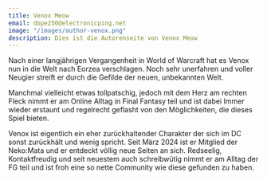 ```yaml
---
title: Venox Meow
email: dope250@electronicping.net
image: "/images/author-venox.png"
description: Dies ist die Autorenseite von Venox Meow
---
```


Nach einer langjährigen Vergangenheit in World of Warcraft hat es Venox nun in die Welt nach Eorzea verschlagen. Noch sehr unerfahren und voller Neugier streift er durch die Gefilde der neuen, unbekannten Welt. 

Manchmal vielleicht etwas tollpatschig, jedoch mit dem Herz am rechten Fleck nimmt er am Online Alltag in Final Fantasy teil und ist dabei Immer wieder erstaunt und regelrecht geflasht von den Möglichkeiten, die dieses Spiel bieten.

Venox ist eigentlich ein eher zurückhaltender Charakter der sich im DC sonst zurückhält und wenig spricht. Seit März 2024 ist er Mitglied der Neko:Mata und er entdeckt völlig neue Seiten an sich. Redseelig, Kontaktfreudig und seit neuestem auch schreibwütig nimmt er am Alltag der FG teil und ist froh eine so nette Community wie diese gefunden zu haben.
